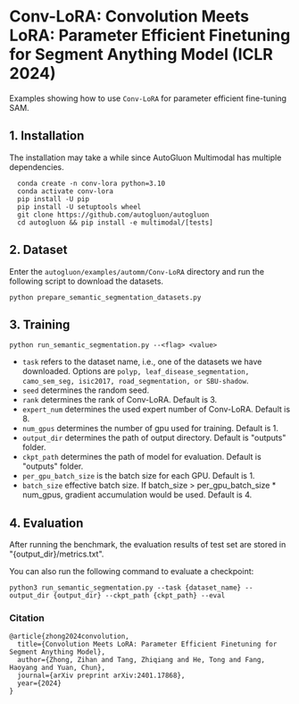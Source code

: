 # Conv-LoRA: Convolution Meets LoRA: Parameter Efficient Finetuning for Segment Anything Model (ICLR 2024)

Examples showing how to use `Conv-LoRA` for parameter efficient fine-tuning SAM.

## 1. Installation
The installation may take a while since AutoGluon Multimodal has multiple dependencies.
```shell
  conda create -n conv-lora python=3.10
  conda activate conv-lora
  pip install -U pip
  pip install -U setuptools wheel
  git clone https://github.com/autogluon/autogluon
  cd autogluon && pip install -e multimodal/[tests]
  ```

## 2. Dataset

Enter the `autogluon/examples/automm/Conv-LoRA` directory and run the following script to download the datasets.

`python prepare_semantic_segmentation_datasets.py`

## 3. Training

`python run_semantic_segmentation.py --<flag> <value>`

- `task` refers to the dataset name, i.e., one of the datasets we have downloaded. Options are `polyp, leaf_disease_segmentation, camo_sem_seg, isic2017, road_segmentation, or SBU-shadow`.
- `seed` determines the random seed.
- `rank` determines the rank of Conv-LoRA. Default is 3.
- `expert_num` determines the used expert number of Conv-LoRA. Default is 8.
- `num_gpus` determines the number of gpu used for training. Default is 1.
- `output_dir` determines the path of output directory. Default is "outputs" folder.
- `ckpt_path` determines the path of model for evaluation. Default is "outputs" folder.
- `per_gpu_batch_size` is the batch size for each GPU. Default is 1.
- `batch_size` effective batch size. If batch_size > per_gpu_batch_size * num_gpus, gradient accumulation would be used. Default is 4.

## 4. Evaluation

After running the benchmark, the evaluation results of test set are stored in "{output_dir}/metrics.txt".

You can also run the following command to evaluate a checkpoint:

`python3 run_semantic_segmentation.py --task {dataset_name} --output_dir {output_dir} --ckpt_path {ckpt_path} --eval`


### Citation

```
@article{zhong2024convolution,
  title={Convolution Meets LoRA: Parameter Efficient Finetuning for Segment Anything Model},
  author={Zhong, Zihan and Tang, Zhiqiang and He, Tong and Fang, Haoyang and Yuan, Chun},
  journal={arXiv preprint arXiv:2401.17868},
  year={2024}
}
```